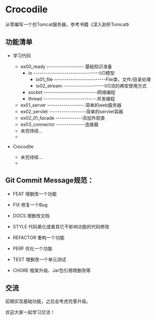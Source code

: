 # Crocodile

从零编写一个仿Tomcat服务器，参考书籍《深入剖析Tomcat》

## 功能清单

+ 学习代码

    - ex00_ready ------------------   基础知识准备
        + io --------------------------------I/O模型
            + io01_file -------------------------File类，文件/目录处理
            + io02_stream --------------------I/O流的典型使用方式
        + socket --------------------------网络编程
        + thread --------------------------并发编程
    - ex01_server ------------------   简单的web服务器
    - ex02_servlet ------------------简单的servlet容器   
    - ex02_01_facade -------------添加外观类
    - ex03_connector --------------连接器
    -  未完待续...
    -
    
    
+ Crocodile

    - 未完待续...
    -

## Git Commit Message规范：

- FEAT 增删改一个功能

- FIX 修复一个Bug

- DOCS 增删改文档

- STYLE 代码美化或者其它不影响功能的代码修改

- REFACTOR 重构一个功能

- PERF 优化一个功能

- TEST 增删改一个单元测试

- CHORE 框架升级、Jar包引用增删改等

## 交流

前期实现基础功能，之后会考虑完善升级。

欢迎大家一起学习交流！





